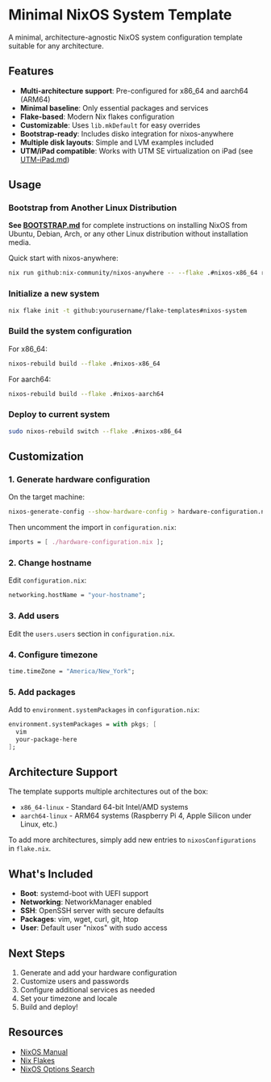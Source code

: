 # Minimal NixOS System Template

A minimal, architecture-agnostic NixOS system configuration template suitable for any architecture.

## Features

- **Multi-architecture support**: Pre-configured for x86_64 and aarch64 (ARM64)
- **Minimal baseline**: Only essential packages and services
- **Flake-based**: Modern Nix flakes configuration
- **Customizable**: Uses `lib.mkDefault` for easy overrides
- **Bootstrap-ready**: Includes disko integration for nixos-anywhere
- **Multiple disk layouts**: Simple and LVM examples included
- **UTM/iPad compatible**: Works with UTM SE virtualization on iPad (see [UTM-iPad.md](./UTM-iPad.md))

## Usage

### Bootstrap from Another Linux Distribution

**See [BOOTSTRAP.md](./BOOTSTRAP.md)** for complete instructions on installing NixOS from Ubuntu, Debian, Arch, or any other Linux distribution without installation media.

Quick start with nixos-anywhere:
```bash
nix run github:nix-community/nixos-anywhere -- --flake .#nixos-x86_64 root@target-host
```

### Initialize a new system

```bash
nix flake init -t github:yourusername/flake-templates#nixos-system
```

### Build the system configuration

For x86_64:
```bash
nixos-rebuild build --flake .#nixos-x86_64
```

For aarch64:
```bash
nixos-rebuild build --flake .#nixos-aarch64
```

### Deploy to current system

```bash
sudo nixos-rebuild switch --flake .#nixos-x86_64
```

## Customization

### 1. Generate hardware configuration

On the target machine:
```bash
nixos-generate-config --show-hardware-config > hardware-configuration.nix
```

Then uncomment the import in `configuration.nix`:
```nix
imports = [ ./hardware-configuration.nix ];
```

### 2. Change hostname

Edit `configuration.nix`:
```nix
networking.hostName = "your-hostname";
```

### 3. Add users

Edit the `users.users` section in `configuration.nix`.

### 4. Configure timezone

```nix
time.timeZone = "America/New_York";
```

### 5. Add packages

Add to `environment.systemPackages` in `configuration.nix`:
```nix
environment.systemPackages = with pkgs; [
  vim
  your-package-here
];
```

## Architecture Support

The template supports multiple architectures out of the box:
- `x86_64-linux` - Standard 64-bit Intel/AMD systems
- `aarch64-linux` - ARM64 systems (Raspberry Pi 4, Apple Silicon under Linux, etc.)

To add more architectures, simply add new entries to `nixosConfigurations` in `flake.nix`.

## What's Included

- **Boot**: systemd-boot with UEFI support
- **Networking**: NetworkManager enabled
- **SSH**: OpenSSH server with secure defaults
- **Packages**: vim, wget, curl, git, htop
- **User**: Default user "nixos" with sudo access

## Next Steps

1. Generate and add your hardware configuration
2. Customize users and passwords
3. Configure additional services as needed
4. Set your timezone and locale
5. Build and deploy!

## Resources

- [NixOS Manual](https://nixos.org/manual/nixos/stable/)
- [Nix Flakes](https://nixos.wiki/wiki/Flakes)
- [NixOS Options Search](https://search.nixos.org/)
